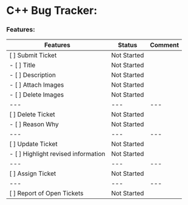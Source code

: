 # C++ Bug Tracker:

### Features:

| **Features** | **Status** | **Comment** |
| ------------- | ------------- | ------------- |
| [ ] Submit Ticket | Not Started | |
| - [ ] Title | Not Started | |
| - [ ]  Description | Not Started | | 
| - [ ] Attach Images | Not Started | |
| - [ ] Delete Images | Not Started | |
| --- | --- | --- |
| [ ] Delete Ticket | Not Started | |
| - [ ] Reason Why | Not Started | |
| --- | --- | --- |
| [ ] Update Ticket | Not Started | |
| - [ ] Highlight revised information | Not Started | |
| --- | --- | --- |
| [ ] Assign Ticket | Not Started | |
| --- | --- | --- |
| [ ] Report of Open Tickets | Not Started | |

